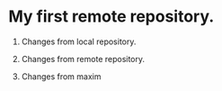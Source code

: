 # My first remote repository.

1. Changes from local repository.

2. Changes from remote repository.

3. Changes from maxim